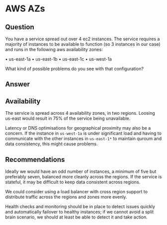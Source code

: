# AWS AZs

## Question

You have a service spread out over 4 ec2 instances.
The service requires a majority of instances to be available to function (so
3 instances in our case) and runs in the following aws availability zones:

• us-east-1a
• us-east-1b
• us-east-1c
• us-west-1a

What kind of possible problems do you see with that configuration?

## Answer

## Availability

The service is spread across 4 availability zones, in two regions. Loosing
us-east would result in 75% of the service being unavailable.

Latency or DNS optimisations for geographical proximity may also be a concern.
If the instance in `us-west-1a` is under significant load and having to
communicate with the other instances in `us-east-1*` to maintain quroum and data
consistency, this might cause problems.

## Recommendations

Ideally we would have an odd number of instances, a minimum of five but
preferably seven, balanced more cleanly across the regions. If the service is
stateful, it may be difficult to keep data consistent across regions.

We could consider using a load balancer with cross region support to distribute
traffic across the regions and zones more evenly.

Health checks and monitoring should be in place to detect issues quickly and
automatically failover to healthy instances; if we cannot avoid a split brain
scenario, we should at least be able to detect it and take action.
